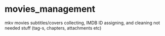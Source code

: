 # movies_management
mkv movies subtitles/covers collecting, IMDB ID assigning, and cleaning not needed stuff (tag-s, chapters, attachments etc)
